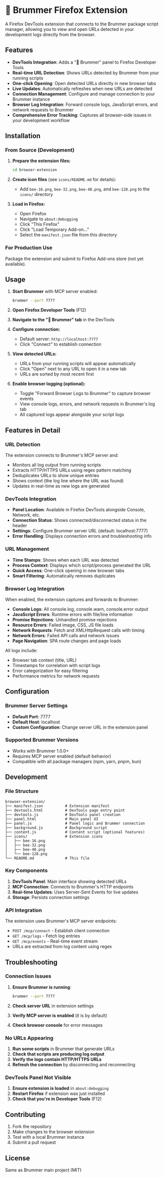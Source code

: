 # 🐝 Brummer Firefox Extension

A Firefox DevTools extension that connects to the Brummer package script manager, allowing you to view and open URLs detected in your development logs directly from the browser.

## Features

- **DevTools Integration**: Adds a "🐝 Brummer" panel to Firefox Developer Tools
- **Real-time URL Detection**: Shows URLs detected by Brummer from your running scripts
- **One-click Opening**: Open detected URLs directly in new browser tabs
- **Live Updates**: Automatically refreshes when new URLs are detected
- **Connection Management**: Configure and manage connection to your Brummer instance
- **Browser Log Integration**: Forward console logs, JavaScript errors, and network requests to Brummer
- **Comprehensive Error Tracking**: Captures all browser-side issues in your development workflow

## Installation

### From Source (Development)

1. **Prepare the extension files:**
   ```bash
   cd browser-extension
   ```

2. **Create icon files** (see `icons/README.md` for details):
   - Add `bee-16.png`, `bee-32.png`, `bee-48.png`, and `bee-128.png` to the `icons/` directory

3. **Load in Firefox:**
   - Open Firefox
   - Navigate to `about:debugging`
   - Click "This Firefox"
   - Click "Load Temporary Add-on..."
   - Select the `manifest.json` file from this directory

### For Production Use

Package the extension and submit to Firefox Add-ons store (not yet available).

## Usage

1. **Start Brummer** with MCP server enabled:
   ```bash
   brummer --port 7777
   ```

2. **Open Firefox Developer Tools** (F12)

3. **Navigate to the "🐝 Brummer" tab** in the DevTools

4. **Configure connection:**
   - Default server: `http://localhost:7777`
   - Click "Connect" to establish connection

5. **View detected URLs:**
   - URLs from your running scripts will appear automatically
   - Click "Open" next to any URL to open it in a new tab
   - URLs are sorted by most recent first

6. **Enable browser logging (optional):**
   - Toggle "Forward Browser Logs to Brummer" to capture browser events
   - View console logs, errors, and network requests in Brummer's log tab
   - All captured logs appear alongside your script logs

## Features in Detail

### URL Detection

The extension connects to Brummer's MCP server and:
- Monitors all log output from running scripts
- Extracts HTTP/HTTPS URLs using regex pattern matching
- Deduplicates URLs to show unique entries
- Shows context (the log line where the URL was found)
- Updates in real-time as new logs are generated

### DevTools Integration

- **Panel Location**: Available in Firefox DevTools alongside Console, Network, etc.
- **Connection Status**: Shows connected/disconnected status in the header
- **Settings**: Configure Brummer server URL (default: localhost:7777)
- **Error Handling**: Displays connection errors and troubleshooting info

### URL Management

- **Time Stamps**: Shows when each URL was detected
- **Process Context**: Displays which script/process generated the URL
- **Quick Access**: One-click opening in new browser tabs
- **Smart Filtering**: Automatically removes duplicates

### Browser Log Integration

When enabled, the extension captures and forwards to Brummer:

- **Console Logs**: All console.log, console.warn, console.error output
- **JavaScript Errors**: Runtime errors with file/line information
- **Promise Rejections**: Unhandled promise rejections
- **Resource Errors**: Failed image, CSS, JS file loads
- **Network Requests**: Fetch and XMLHttpRequest calls with timing
- **Network Errors**: Failed API calls and network issues
- **Page Navigation**: SPA route changes and page loads

All logs include:
- Browser tab context (title, URL)
- Timestamps for correlation with script logs
- Error categorization for easy filtering
- Performance metrics for network requests

## Configuration

### Brummer Server Settings

- **Default Port**: 7777
- **Default Host**: localhost
- **Custom Configuration**: Change server URL in the extension panel

### Supported Brummer Versions

- Works with Brummer 1.0.0+
- Requires MCP server enabled (default behavior)
- Compatible with all package managers (npm, yarn, pnpm, bun)

## Development

### File Structure

```
browser-extension/
├── manifest.json          # Extension manifest
├── devtools.html          # DevTools page entry point
├── devtools.js            # DevTools panel creation
├── panel.html             # Main panel UI
├── panel.js               # Panel logic and Brummer connection
├── background.js          # Background script
├── content.js             # Content script (optional features)
├── icons/                 # Extension icons
│   ├── bee-16.png
│   ├── bee-32.png
│   ├── bee-48.png
│   └── bee-128.png
└── README.md              # This file
```

### Key Components

1. **DevTools Panel**: Main interface showing detected URLs
2. **MCP Connection**: Connects to Brummer's HTTP endpoints
3. **Real-time Updates**: Uses Server-Sent Events for live updates
4. **Storage**: Persists connection settings

### API Integration

The extension uses Brummer's MCP server endpoints:

- `POST /mcp/connect` - Establish client connection
- `GET /mcp/logs` - Fetch log entries
- `GET /mcp/events` - Real-time event stream
- URLs are extracted from log content using regex

## Troubleshooting

### Connection Issues

1. **Ensure Brummer is running**:
   ```bash
   brummer --port 7777
   ```

2. **Check server URL** in extension settings

3. **Verify MCP server is enabled** (it is by default)

4. **Check browser console** for error messages

### No URLs Appearing

1. **Run some scripts** in Brummer that generate URLs
2. **Check that scripts are producing log output**
3. **Verify the logs contain HTTP/HTTPS URLs**
4. **Refresh the connection** by disconnecting and reconnecting

### DevTools Panel Not Visible

1. **Ensure extension is loaded** in `about:debugging`
2. **Restart Firefox** if extension was just installed
3. **Check that you're in Developer Tools** (F12)

## Contributing

1. Fork the repository
2. Make changes to the browser extension
3. Test with a local Brummer instance
4. Submit a pull request

## License

Same as Brummer main project (MIT)